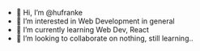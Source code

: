 - 👋 Hi, I’m @hufranke
- 👀 I’m interested in Web Development in general
- 🌱 I’m currently learning Web Dev, React
- 💞️ I’m looking to collaborate on nothing, still learning..
<!--- - 📫 How to reach me ... --->

<!---
hufranke/hufranke is a ✨ special ✨ repository because its `README.md` (this file) appears on your GitHub profile.
You can click the Preview link to take a look at your changes.
--->

